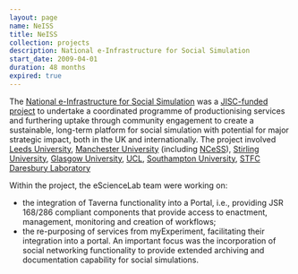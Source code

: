 ```yaml
---
layout: page
name: NeISS
title: NeISS
collection: projects
description: National e-Infrastructure for Social Simulation
start_date: 2009-04-01
duration: 48 months
expired: true
---
```


The [National e-Infrastructure for Social Simulation](http://www.geog.leeds.ac.uk/projects/neiss/about.php) was a [JISC-funded project](http://webarchive.nationalarchives.gov.uk/20140702233839/http://jisc.ac.uk/whatwedo/programmes/inf11/einf/neiss) to undertake a coordinated programme of productionising services and
furthering uptake through community engagement to create a sustainable, long-term platform for social simulation with potential for major strategic impact,
both in the UK and internationally. The project involved [Leeds University](http://www.leeds.ac.uk/),
[Manchester University](http://www.manchester.ac.uk/) (including [NCeSS](http://www.ncess.ac.uk/)), [Stirling University](http://www.stir.ac.uk/), [Glasgow University](http://www.glasgow.ac.uk/),
[UCL](http://www.ucl.ac.uk/), [Southampton University](http://www.southampton.ac.uk/), [STFC Daresbury Laboratory](http://www.stfc.ac.uk/about-us/where-we-work/daresbury-laboratory/)

Within the project, the eScienceLab team were working on:

* the integration of Taverna functionality into a Portal, i.e., providing JSR 168/286 compliant components that provide access to enactment, management, monitoring and creation of workflows;
* the re-purposing of services from myExperiment, facilitating their integration into a portal. An important focus was the incorporation of social networking functionality to provide extended archiving and documentation capability for social simulations.